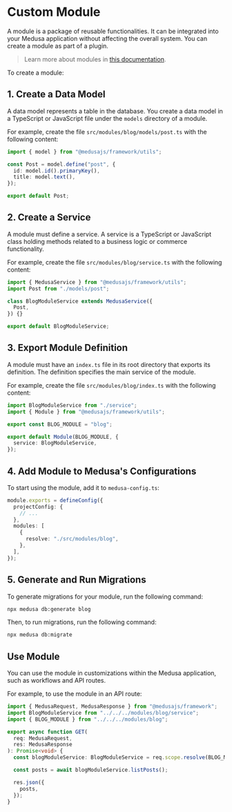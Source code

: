 # Custom Module

A module is a package of reusable functionalities. It can be integrated into your Medusa application without affecting the overall system. You can create a module as part of a plugin.

> Learn more about modules in [this documentation](https://docs.medusajs.com/learn/fundamentals/modules).

To create a module:

## 1. Create a Data Model

A data model represents a table in the database. You create a data model in a TypeScript or JavaScript file under the `models` directory of a module.

For example, create the file `src/modules/blog/models/post.ts` with the following content:

```ts
import { model } from "@medusajs/framework/utils";

const Post = model.define("post", {
  id: model.id().primaryKey(),
  title: model.text(),
});

export default Post;
```

## 2. Create a Service

A module must define a service. A service is a TypeScript or JavaScript class holding methods related to a business logic or commerce functionality.

For example, create the file `src/modules/blog/service.ts` with the following content:

```ts
import { MedusaService } from "@medusajs/framework/utils";
import Post from "./models/post";

class BlogModuleService extends MedusaService({
  Post,
}) {}

export default BlogModuleService;
```

## 3. Export Module Definition

A module must have an `index.ts` file in its root directory that exports its definition. The definition specifies the main service of the module.

For example, create the file `src/modules/blog/index.ts` with the following content:

```ts
import BlogModuleService from "./service";
import { Module } from "@medusajs/framework/utils";

export const BLOG_MODULE = "blog";

export default Module(BLOG_MODULE, {
  service: BlogModuleService,
});
```

## 4. Add Module to Medusa's Configurations

To start using the module, add it to `medusa-config.ts`:

```ts
module.exports = defineConfig({
  projectConfig: {
    // ...
  },
  modules: [
    {
      resolve: "./src/modules/blog",
    },
  ],
});
```

## 5. Generate and Run Migrations

To generate migrations for your module, run the following command:

```bash
npx medusa db:generate blog
```

Then, to run migrations, run the following command:

```bash
npx medusa db:migrate
```

## Use Module

You can use the module in customizations within the Medusa application, such as workflows and API routes.

For example, to use the module in an API route:

```ts
import { MedusaRequest, MedusaResponse } from "@medusajs/framework";
import BlogModuleService from "../../../modules/blog/service";
import { BLOG_MODULE } from "../../../modules/blog";

export async function GET(
  req: MedusaRequest,
  res: MedusaResponse
): Promise<void> {
  const blogModuleService: BlogModuleService = req.scope.resolve(BLOG_MODULE);

  const posts = await blogModuleService.listPosts();

  res.json({
    posts,
  });
}
```
